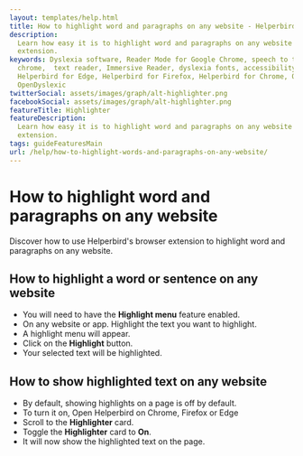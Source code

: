 ```yaml
---
layout: templates/help.html
title: How to highlight word and paragraphs on any website - Helperbird
description:
  Learn how easy it is to highlight word and paragraphs on any website with Helperbirds browser
  extension.
keywords: Dyslexia software, Reader Mode for Google Chrome, speech to text for chrome, Text to speech for
  chrome,  text reader, Immersive Reader, dyslexia fonts, accessibility software, dyslexia software,
  Helperbird for Edge, Helperbird for Firefox, Helperbird for Chrome, Opendyslexic for Chrome,
  OpenDyslexic
twitterSocial: assets/images/graph/alt-highlighter.png
facebookSocial: assets/images/graph/alt-highlighter.png
featureTitle: Highlighter
featureDescription:
  Learn how easy it is to highlight word and paragraphs on any website with Helperbirds browser
  extension.
tags: guideFeaturesMain
url: /help/how-to-highlight-words-and-paragraphs-on-any-website/
---
```


# How to highlight word and paragraphs on any website

Discover how to use Helperbird's browser extension to highlight word and paragraphs on any website.

## How to highlight a word or sentence on any website

- You will need to have the **Highlight menu** feature enabled.
- On any website or app. Highlight the text you want to highlight.
- A highlight menu will appear.
- Click on the **Highlight** button.
- Your selected text will be highlighted.

## How to show highlighted text on any website

- By default, showing highlights on a page is off by default.
- To turn it on, Open Helperbird on Chrome, Firefox or Edge
- Scroll to the **Highlighter** card.
- Toggle the **Highlighter** card to **On**.
- It will now show the highlighted text on the page.
